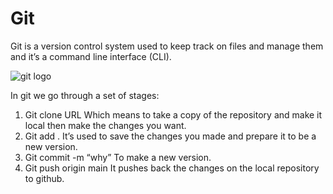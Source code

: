 # Git
 Git  is a version control system used to keep track on files and manage them and it’s a command line interface (CLI).


![git logo](https://cdn.freebiesupply.com/logos/thumbs/2x/git-logo.png)

In git we go through a set of stages:

1.	Git clone URL
 Which means to take a copy of the repository and make it local then make the changes you want.
2.	Git add .
 It’s used to save the changes you made and prepare it to be a new version.
3.	Git commit -m “why”
To make a new version. 
4.	Git push origin main
 It pushes back the changes on the local repository to github.

